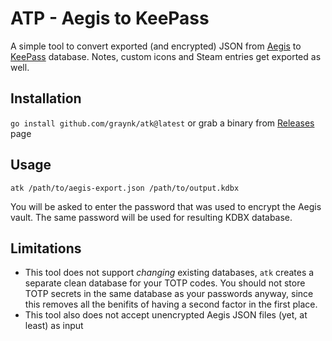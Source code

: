 # ATP - Aegis to KeePass

A simple tool to convert exported (and encrypted) JSON from [Aegis](https://getaegis.app/) to [KeePass](https://keepass.info/download.html) database. Notes, custom icons and Steam entries get exported as well.

## Installation
`go install github.com/graynk/atk@latest` or grab a binary from [Releases](https://github.com/graynk/atk/releases) page

## Usage
`atk /path/to/aegis-export.json /path/to/output.kdbx`

You will be asked to enter the password that was used to encrypt the Aegis vault. The same password will be used for resulting KDBX database.

## Limitations
* This tool does not support _changing_ existing databases, `atk` creates a separate clean database for your TOTP codes. You should not store TOTP secrets in the same database as your passwords anyway, since this removes all the benifits of having a second factor in the first place.
* This tool also does not accept unencrypted Aegis JSON files (yet, at least) as input
